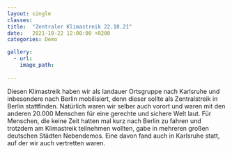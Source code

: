 ```yaml
---
layout: single
classes: 
title:  "Zentraler Klimastreik 22.10.21"
date:   2021-10-22 12:00:00 +0200
categories: Demo

gallery:
  - url: 
    image_path: 
    
---
```


Diesen Klimastreik haben wir als landauer Ortsgruppe nach Karlsruhe und inbesondere nach Berlin mobilisiert, denn dieser sollte als Zentralstreik in Berlin stattfinden. 
Natürlich waren wir selber auch vorort und waren mit den anderen 20.000 Menschen für eine gerechte und sichere Welt laut. Für Menschen, die keine Zeit hatten mal kurz nach Berlin
zu fahren und trotzdem am Klimastreik teilnehmen wollten, gabe in mehreren großen deutschen Städten Nebendemos. Eine davon fand auch in Karlsruhe statt, auf der wir auch vertretten waren. <br>
<p></p>
